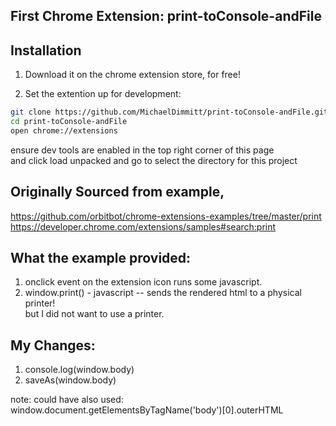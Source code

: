 ## First Chrome Extension: print-toConsole-andFile

## Installation
1) Download it on the chrome extension store, for free!

2) Set the extention up for development:
```bash 
git clone https://github.com/MichaelDimmitt/print-toConsole-andFile.git
cd print-toConsole-andFile
open chrome://extensions
```
ensure dev tools are enabled in the top right corner of this page
<br>and click load unpacked and go to select the directory for this project

## Originally Sourced from example,
https://github.com/orbitbot/chrome-extensions-examples/tree/master/print
<br>https://developer.chrome.com/extensions/samples#search:print</br>

## What the example provided:
  1) onclick event on the extension icon runs some javascript.
  2) window.print() - javascript -- sends the rendered html to a physical printer! 
  <br>but I did not want to use a printer.</br>

## My Changes:
  1) console.log(window.body)
  2) saveAs(window.body)

  note: could have also used: 
  <br>window.document.getElementsByTagName('body')[0].outerHTML</br>
